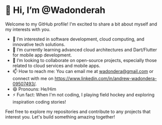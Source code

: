 # 👋 Hi, I’m @Wadonderah

Welcome to my GitHub profile! I'm excited to share a bit about myself and my interests with you.

- 👀 I’m interested in software development, cloud computing, and innovative tech solutions.
- 🌱 I’m currently learning advanced cloud architectures and Dart/Flutter for mobile app development.
- 💞️ I’m looking to collaborate on open-source projects, especially those related to cloud services and mobile apps.
- 📫 How to reach me: You can email me at wadondera@gmail.com or connect with me on https://www.linkedin.com/in/andrew-wadondera-09507493/.
- 😄 Pronouns: He/Him
- ⚡ Fun fact: When I'm not coding, I playing field hockey and exploring inspiration coding stories!

Feel free to explore my repositories and contribute to any projects that interest you. Let's build something amazing together!


<!---
Wadonderah/Wadonderah is a ✨ special ✨ repository because its `README.md` (this file) appears on your GitHub profile.
You can click the Preview link to take a look at your changes.
--->
